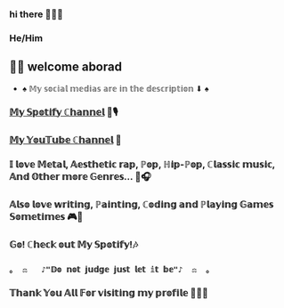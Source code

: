 
### hi there 👋🏼🏸

### He/Him

## 🤝🏼 welcome aborad
- ♠ 𝕄𝕪 𝕤𝕠𝕔𝕚𝕒𝕝 𝕞𝕖𝕕𝕚𝕒𝕤 𝕒𝕣𝕖 𝕚𝕟 𝕥𝕙𝕖 𝕕𝕖𝕤𝕔𝕣𝕚𝕡𝕥𝕚𝕠𝕟 ⬇ ♠ 
### [𝕄𝕪 𝕊𝕡𝕠𝕥𝕚𝕗𝕪 ℂ𝕙𝕒𝕟𝕟𝕖𝕝](https://open.spotify.com/artist/3C16mBODcOVpwK3i5ECC3X?si=aaKHcge7QEG5gvc8lMNooQ) 🎼🎙
### [𝕄𝕪 𝕐𝕠𝕦𝕋𝕦𝕓𝕖 ℂ𝕙𝕒𝕟𝕟𝕖𝕝](https://www.youtube.com/channel/UCORJSwMHQqjOb9Ho6ggcmCw) 🎥
### 𝕀 𝕝𝕠𝕧𝕖 𝕄𝕖𝕥𝕒𝕝, 𝔸𝕖𝕤𝕥𝕙𝕖𝕥𝕚𝕔 𝕣𝕒𝕡, ℙ𝕠𝕡, ℍ𝕚𝕡-ℙ𝕠𝕡, ℂ𝕝𝕒𝕤𝕤𝕚𝕔 𝕞𝕦𝕤𝕚𝕔, 𝔸𝕟𝕕 𝕆𝕥𝕙𝕖𝕣 𝕞𝕠𝕣𝕖 𝔾𝕖𝕟𝕣𝕖𝕤... 🖤🎧
### 𝔸𝕝𝕤𝕠 𝕝𝕠𝕧𝕖 𝕨𝕣𝕚𝕥𝕚𝕟𝕘, ℙ𝕒𝕚𝕟𝕥𝕚𝕟𝕘, ℂ𝕠𝕕𝕚𝕟𝕘 𝕒𝕟𝕕 ℙ𝕝𝕒𝕪𝕚𝕟𝕘 𝔾𝕒𝕞𝕖𝕤 𝕊𝕠𝕞𝕖𝕥𝕚𝕞𝕖𝕤 🎮🎰
### 𝔾𝕠! ℂ𝕙𝕖𝕔𝕜 𝕠𝕦𝕥 𝕄𝕪 𝕊𝕡𝕠𝕥𝕚𝕗𝕪!🎶

### `｡  ⚖   ♪"𝔻𝕠 𝕟𝕠𝕥 𝕛𝕦𝕕𝕘𝕖 𝕛𝕦𝕤𝕥 𝕝𝕖𝕥 𝕚𝕥 𝕓𝕖"♪  ⚖  ｡`
### 𝕋𝕙𝕒𝕟𝕜 𝕐𝕠𝕦 𝔸𝕝𝕝 𝔽𝕠𝕣 𝕧𝕚𝕤𝕚𝕥𝕚𝕟𝕘 𝕞𝕪 𝕡𝕣𝕠𝕗𝕚𝕝𝕖 🙏🏼🎇
